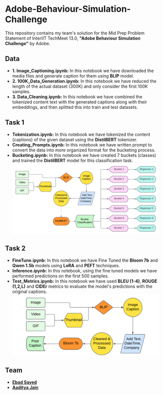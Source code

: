 # Adobe-Behaviour-Simulation-Challenge
This repository contains my team's solution for the Mid Prep Problem Statement of InterIIT TechMeet 13.0, **"Adobe Behaviour Simulation Challenge"** by Adobe.

## Data
- **1. Image_Captioning.ipynb:** In this notebook we have downloaded the media files and generate caption for them using **BLIP** model. <br>
- **2. 100K_Data_Generation.ipynb:** In this notebook we have reduced the length of the actual dataset (300K) and only consider the first 100K samples. <br>
- **3. Data_Cleaning.ipynb:** In this notebook we have combined the tokenized content text with the generated captions along with their embeddings, and then splitted this into train and test datasets.

## Task 1
- **Tokenization.ipynb:** In this notebook we have tokenized the content (captions) of the given dataset using the **DistilBERT** tokenizer. <br>
- **Creating_Prompts.ipynb:** In this notebook we have written prompt to convert the data into more organized format for the bucketing process. <br>
- **Bucketing.ipynb:** In this notebook we have created 7 buckets (classes) and trained the **DistilBERT** model for this classification task.
![](Task1/Task1_diagram.png)

## Task 2
- **FineTune.ipynb:** In this notebook we have Fine Tuned the **Bloom 7b** and **Qwen 1.5b** models using **LoRA** and **PEFT** techniques.<br>
- **Inference.ipynb:** In this notebook, using the fine tuned models we have performed predictions on the first 500 samples.<br>
- **Test_Metrics.ipynb:** In this notebook we have used **BLEU (1-4)**, **ROUGE (1,2,L)** and **CIDEr** metrics to evaluate the model's predictions with the original captions.<br>
![](Task2/Task2_diagram.png)

## Team
* [**Ebad Sayed**](https://github.com/ES7) <br>
* [**Aaditya Jain**](https://github.com/a-aditya-jain)
